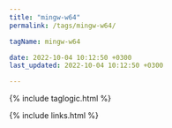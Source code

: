 ```yaml
---
title: "mingw-w64"
permalink: /tags/mingw-w64/

tagName: mingw-w64

date: 2022-10-04 10:12:50 +0300
last_updated: 2022-10-04 10:12:50 +0300

---
```


{% include taglogic.html %}

{% include links.html %}
